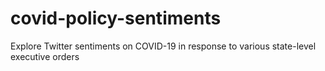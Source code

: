 # covid-policy-sentiments
Explore Twitter sentiments on COVID-19 in response to various state-level executive orders
